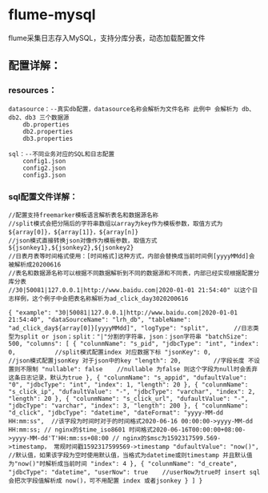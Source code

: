 # flume-mysql
flume采集日志存入MySQL，支持分库分表，动态加载配置文件


## 配置详解：
### resources：
	datasource：--真实db配置，datasource名称会解析为文件名称 此例中 会解析为 db、db2、db3 三个数据源  
		db.properties    
		db2.properties    
		db3.properties    
		
	sql：--不同业务对应的SQL和日志配置  
		config1.json  
		config2.json   
		config3.json   
		
		
		
### sql配置文件详解：
    //配置支持freemarker模板语言解析表名和数据源名称  
    //split模式会把分隔后的字符串数组以array为key作为模板参数，取值方式为${array[0]}，${array[1]}，${array[n]}  
    //json模式直接转换json对像作为模板参数，取值方式${jsonkey1},${jsonkey2},${jsonkey2}  
    //日表月表等时间格式使用：[时间格式]这种方式，内部会替换成当前时间例[yyyyMMdd]会被解析成20200616  
    //表名和数据源名称可以根据不同数据解析到不同的数据源和不同表，内部已经实现根据配置分库分表   
    //30|50081|127.0.0.1|http://www.baidu.com|2020-01-01 21:54:40" 以这个日志样例，这个例子中会把表名称解析为ad_click_day3020200616  
	
`
  {
  "example": "30|50081|127.0.0.1|http://www.baidu.com|2020-01-01 21:54:40",
  "dataSourceName": "lrh_db",
  "tableName": "ad_click_day${array[0]}[yyyyMMdd]",
  "logType": "split",       //日志类型为split or json；split："|"分割的字符串，json：json字符串
  "batchSize": 500,
  "columns": [
    {
      "colunmName": "s_pid",
      "jdbcType": "int",
      "index": 0,           //split模式配置index 对应数据下标
      "jsonKey": 0,         //json模式配置jsonKey 对于json中的key
      "length": 20,         //字段长度 不设置则不限制
      "nullable": false    //nullable 为false 则这个字段为null时会丢弃这条日志记录，默认为true
    },
    {
      "colunmName": "s_appid",
      "dufaultValue": "0",
      "jdbcType": "int",
      "index": 1,
      "length": 20
    },
    {
      "colunmName": "s_click_ip",
      "dufaultValue": "-",
      "jdbcType": "varchar",
      "index": 2,
      "length": 20
    },
    {
      "colunmName": "s_click_url",
      "dufaultValue": "-",
      "jdbcType": "varchar",
      "index": 3,
      "length": 200
    },
    {
      "colunmName": "d_click",
      "jdbcType": "datetime",
      "dateFormat": "yyyy-MM-dd HH:mm:ss",  //该字段为时间时对于的时间格式2020-06-16 00:00:00->yyyy-MM-dd HH:mm:ss;
											// nginx的$time_iso8601 时间格式2020-06-16T00:00:00+08:00->yyyy-MM-dd'T'HH:mm:ss+08:00
											// nginx的$msc为1592317599.569->timestamp， 常规时间戳1592317599569->timestamp
      "dufaultValue": "now()",             //默认值，如果该字段为空时使用默认值，当格式为datetime或则timestamp 并且默认值为"now()"时解析成当前时间
      "index": 4
    },
    {
      "colunmName": "d_create",
      "jdbcType": "datetime",
      "userNow": true    //userNow为true时 insert sql会把次字段值解析成 now()，可不用配置 index 或者jsonkey
    }
  ]
}
`
  
  
